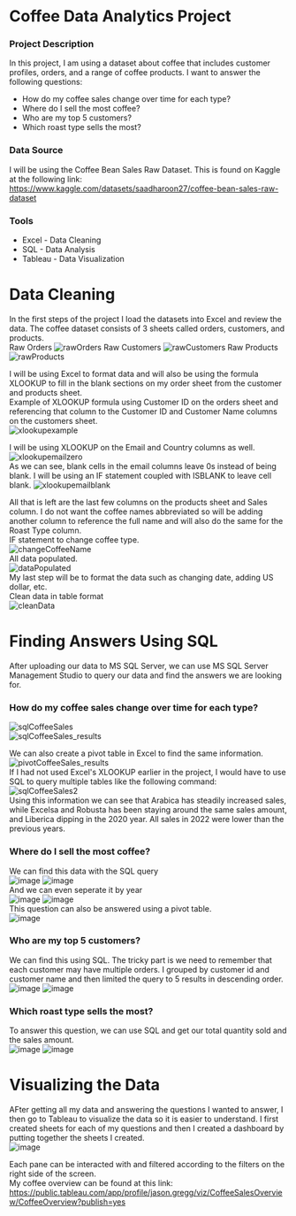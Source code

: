 # Coffee Data Analytics Project

### Project Description
In this project, I am using a dataset about coffee that includes customer profiles, orders, and a range of coffee products.
I want to answer the following questions: 
- How do my coffee sales change over time for each type?
- Where do I sell the most coffee?
- Who are my top 5 customers?
- Which roast type sells the most?

### Data Source
I will be using the Coffee Bean Sales Raw Dataset. This is found on Kaggle at the following link: https://www.kaggle.com/datasets/saadharoon27/coffee-bean-sales-raw-dataset

### Tools
- Excel - Data Cleaning
- SQL - Data Analysis
- Tableau - Data Visualization

# Data Cleaning
In the first steps of the project I load the datasets into Excel and review the data. The coffee dataset consists of 3 sheets called orders, customers, and products.<br>
Raw Orders
![rawOrders](https://github.com/JLGregg/coffee_data_analysis/assets/38503403/1b84be82-fb1a-4e7f-ac70-3891455bf6d5)
Raw Customers
![rawCustomers](https://github.com/JLGregg/coffee_data_analysis/assets/38503403/29cc1100-427b-49b8-8277-791e58e449c5)
Raw Products     
![rawProducts](https://github.com/JLGregg/coffee_data_analysis/assets/38503403/91b506ab-6c5c-4ce2-96ba-39f6f8d94a1c)

I will be using Excel to format data and will also be using the formula XLOOKUP to fill in the blank sections on my order sheet from the customer and products sheet.<br>
Example of XLOOKUP formula using Customer ID on the orders sheet and referencing that column to the Customer ID and Customer Name columns on the customers sheet. <br>
![xlookupexample](https://github.com/JLGregg/coffee_data_analysis/assets/38503403/e2771c70-ad66-4090-ba49-8cfe5900edc7)

I will be using XLOOKUP on the Email and Country columns as well.<br>
![xlookupemailzero](https://github.com/JLGregg/coffee_data_analysis/assets/38503403/60d6adbd-bf46-4463-a64d-a1d80349fd17) <br>
As we can see, blank cells in the email columns leave 0s instead of being blank. I will be using an IF statement coupled with ISBLANK to leave cell blank.
![xlookupemailblank](https://github.com/JLGregg/coffee_data_analysis/assets/38503403/14871cbe-cad6-4f4d-beef-23f809c94c6e)

All that is left are the last few columns on the products sheet and Sales column.
I do not want the coffee names abbreviated so will be adding another column to reference the full name and will also do the same for the Roast Type column.<br>
IF statement to change coffee type. <br>
![changeCoffeeName](https://github.com/JLGregg/coffee_data_analysis/assets/38503403/203f6759-9615-41bb-aa31-378d69b05212)<br>
All data populated.<br>
![dataPopulated](https://github.com/JLGregg/coffee_data_analysis/assets/38503403/8457bb24-a3e7-4543-a672-f874315878c1)<br>
My last step will be to format the data such as changing date, adding US dollar, etc.<br>
Clean data in table format <br>
![cleanData](https://github.com/JLGregg/coffee_data_analysis/assets/38503403/454e2f0e-e277-4a18-9c27-466714ef08eb)<br>

# Finding Answers Using SQL
After uploading our data to MS SQL Server, we can use MS SQL Server Management Studio to query our data and find the answers we are looking for.<br>
### How do my coffee sales change over time for each type? <br>
![sqlCoffeeSales](https://github.com/JLGregg/coffee_data_analysis/assets/38503403/572feede-dac9-407f-b2d4-7704414adaf2) <br>
![sqlCoffeeSales_results](https://github.com/JLGregg/coffee_data_analysis/assets/38503403/269ea30c-d0d0-49f8-9484-04d89d156eb9) <br>

We can also create a pivot table in Excel to find the same information. <br>
![pivotCoffeeSales_results](https://github.com/JLGregg/coffee_data_analysis/assets/38503403/3062f367-0a7a-4403-b2c8-2792e495eadf)<br>
If I had not used Excel's XLOOKUP earlier in the project, I would have to use SQL to query multiple tables like the following command: <br> 
![sqlCoffeeSales2](https://github.com/JLGregg/coffee_data_analysis/assets/38503403/d0bf4466-63b1-4f47-9cc2-ad44ff8f44af) <br>
Using this information we can see that Arabica has steadily increased sales, while Excelsa and Robusta has been staying around the same sales amount, and Liberica dipping in the 2020 year. All sales in 2022 were lower than the previous years.<br>
### Where do I sell the most coffee?
We can find this data with the SQL query<br>
![image](https://github.com/JLGregg/coffee_data_analysis/assets/38503403/843ebada-8a95-4c7c-bad5-a1d19a26824c)
![image](https://github.com/JLGregg/coffee_data_analysis/assets/38503403/c832b439-22da-4cb3-bcc0-4ee8a01baaae)<br>
And we can even seperate it by year <br>
![image](https://github.com/JLGregg/coffee_data_analysis/assets/38503403/48c28f61-4fbb-4b11-9dd1-5086943d8dfa)
![image](https://github.com/JLGregg/coffee_data_analysis/assets/38503403/5d5de94c-146b-4099-ae61-26cfbb638948) <br>
This question can also be answered using a pivot table. <br>
![image](https://github.com/JLGregg/coffee_data_analysis/assets/38503403/18e6f495-ef96-42cd-a6de-308759a700e6) <br>
### Who are my top 5 customers?
We can find this using SQL. The tricky part is we need to remember that each customer may have multiple orders. I grouped by customer id and customer name and then limited the query to 5 results in descending order.<br>
![image](https://github.com/JLGregg/coffee_data_analysis/assets/38503403/66c00cb7-7b52-47a2-84c0-7a3b5c613c97)
![image](https://github.com/JLGregg/coffee_data_analysis/assets/38503403/d05ffca9-e25c-44fc-a0b3-003808cbad60)
### Which roast type sells the most?
To answer this question, we can use SQL and get our total quantity sold and the sales amount.<br>
![image](https://github.com/JLGregg/coffee_data_analysis/assets/38503403/31ca7e27-0ddd-4588-b104-ba546c900ab1)
![image](https://github.com/JLGregg/coffee_data_analysis/assets/38503403/591e750c-3e4d-45a4-b87f-a89b7de11d59)

# Visualizing the Data

AFter getting all my data and answering the questions I wanted to answer, I then go to Tableau to visualize the data so it is easier to understand. I first created sheets for each of my questions and then I created a dashboard by putting together the sheets I created.<br>
![image](https://github.com/JLGregg/coffee_data_analysis/assets/38503403/f6aa5827-942e-4c59-b2ef-fa6f7a468967)<br>

Each pane can be interacted with and filtered according to the filters on the right side of the screen.<br>
My coffee overview can be found at this link: https://public.tableau.com/app/profile/jason.gregg/viz/CoffeeSalesOverview/CoffeeOverview?publish=yes




